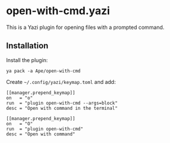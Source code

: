 # open-with-cmd.yazi

This is a Yazi plugin for opening files with a prompted command.

## Installation

Install the plugin:

```
ya pack -a Ape/open-with-cmd
```

Create `~/.config/yazi/keymap.toml` and add:

```
[[manager.prepend_keymap]]
on   = "o"
run  = "plugin open-with-cmd --args=block"
desc = "Open with command in the terminal"

[[manager.prepend_keymap]]
on   = "O"
run  = "plugin open-with-cmd"
desc = "Open with command"
```
